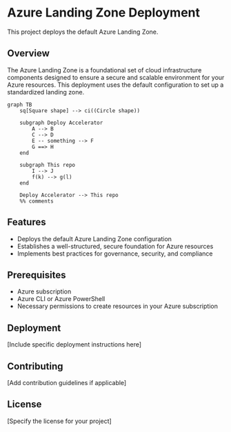 # Azure Landing Zone Deployment

This project deploys the default Azure Landing Zone.

## Overview

The Azure Landing Zone is a foundational set of cloud infrastructure components designed to ensure a secure and scalable environment for your Azure resources. This deployment uses the default configuration to set up a standardized landing zone.

```mermaid
graph TB
    sq[Square shape] --> ci((Circle shape))

    subgraph Deploy Accelerator
        A --> B
        C --> D
        E -- something --> F
        G ==> H
    end

    subgraph This repo
        I --> J
        f(k) --> g(l)
    end

    Deploy Accelerator --> This repo
    %% comments

```

## Features

- Deploys the default Azure Landing Zone configuration
- Establishes a well-structured, secure foundation for Azure resources
- Implements best practices for governance, security, and compliance

## Prerequisites

- Azure subscription
- Azure CLI or Azure PowerShell
- Necessary permissions to create resources in your Azure subscription

## Deployment

[Include specific deployment instructions here]

## Contributing

[Add contribution guidelines if applicable]

## License

[Specify the license for your project]

